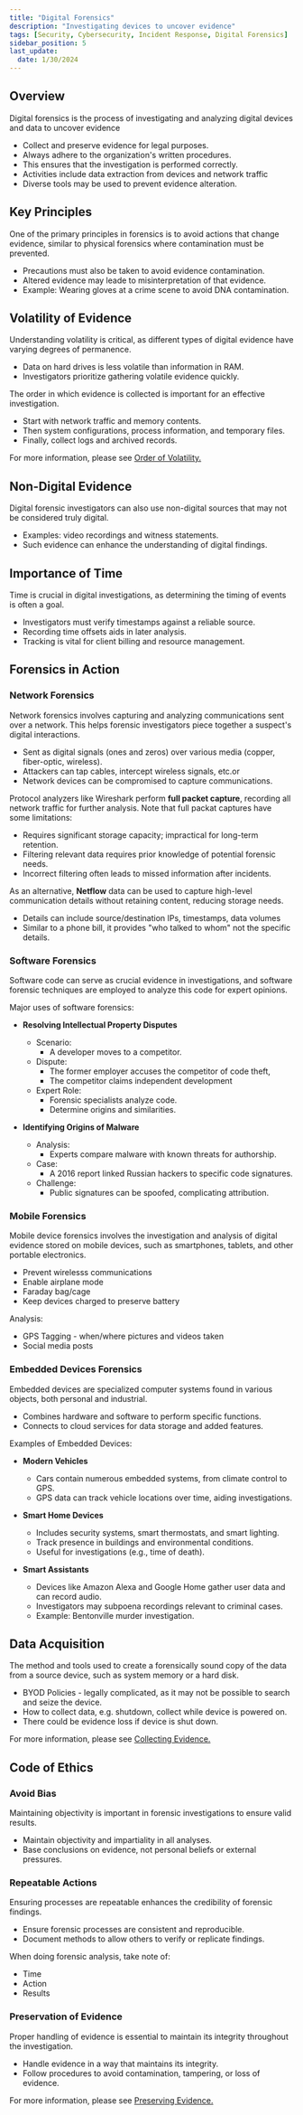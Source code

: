 ```yaml
---
title: "Digital Forensics"
description: "Investigating devices to uncover evidence"
tags: [Security, Cybersecurity, Incident Response, Digital Forensics]
sidebar_position: 5
last_update:
  date: 1/30/2024
---
```



## Overview

Digital forensics is the process of investigating and analyzing digital devices and data to uncover evidence 

- Collect and preserve evidence for legal purposes.
- Always adhere to the organization's written procedures.
- This ensures that the investigation is performed correctly.
- Activities include data extraction from devices and network traffic 
- Diverse tools may be used to prevent evidence alteration.

## Key Principles

One of the primary principles in forensics is to avoid actions that change evidence, similar to physical forensics where contamination must be prevented.

- Precautions must also be taken to avoid evidence contamination.
- Altered evidence may leade to misinterpretation of that evidence.
- Example: Wearing gloves at a crime scene to avoid DNA contamination.

## Volatility of Evidence

Understanding volatility is critical, as different types of digital evidence have varying degrees of permanence.

- Data on hard drives is less volatile than information in RAM.
- Investigators prioritize gathering volatile evidence quickly.

The order in which evidence is collected is important for an effective investigation.

- Start with network traffic and memory contents.
- Then system configurations, process information, and temporary files.
- Finally, collect logs and archived records.

For more information, please see [Order of Volatility.](/docs/005-Cybersecurity/010-Digital-Forensics/011-Collecting-Evidence.md#order-of-volatility)

## Non-Digital Evidence

Digital forensic investigators can also use non-digital sources that may not be considered truly digital.

- Examples: video recordings and witness statements.
- Such evidence can enhance the understanding of digital findings.

## Importance of Time

Time is crucial in digital investigations, as determining the timing of events is often a goal.

- Investigators must verify timestamps against a reliable source.
- Recording time offsets aids in later analysis.
- Tracking is vital for client billing and resource management.

## Forensics in Action 

### Network Forensics

Network forensics involves capturing and analyzing communications sent over a network. This helps forensic investigators piece together a suspect's digital interactions.

- Sent as digital signals (ones and zeros) over various media (copper, fiber-optic, wireless).
- Attackers can tap cables, intercept wireless signals, etc.or 
- Network devices can be compromised to capture communications.

Protocol analyzers like Wireshark perform **full packet capture**, recording all network traffic for further analysis. Note that full packat captures have some limitations:

- Requires significant storage capacity; impractical for long-term retention.
- Filtering relevant data requires prior knowledge of potential forensic needs.
- Incorrect filtering often leads to missed information after incidents.

As an alternative, **Netflow** data can be used to capture high-level communication details without retaining content, reducing storage needs.

- Details can include source/destination IPs, timestamps, data volumes
- Similar to a phone bill, it provides "who talked to whom" not the specific details.


### Software Forensics 

Software code can serve as crucial evidence in investigations, and software forensic techniques are employed to analyze this code for expert opinions.

Major uses of software forensics:

- **Resolving Intellectual Property Disputes**
  - Scenario: 
    -  A developer moves to a competitor.
  - Dispute: 
    - The former employer accuses the competitor of code theft, 
    - The competitor claims independent development
  - Expert Role:
    - Forensic specialists analyze code.
    - Determine origins and similarities.

- **Identifying Origins of Malware**
  - Analysis: 
    - Experts compare malware with known threats for authorship.
  - Case: 
    - A 2016 report linked Russian hackers to specific code signatures.
  - Challenge: 
    - Public signatures can be spoofed, complicating attribution.

### Mobile Forensics 

Mobile device forensics involves the investigation and analysis of digital evidence stored on mobile devices, such as smartphones, tablets, and other portable electronics.

- Prevent wirelesss communications 
- Enable airplane mode 
- Faraday bag/cage 
- Keep devices charged to preserve battery

Analysis:

- GPS Tagging - when/where pictures and videos taken
- Social media posts


### Embedded Devices Forensics

Embedded devices are specialized computer systems found in various objects, both personal and industrial.

- Combines hardware and software to perform specific functions.
- Connects to cloud services for data storage and added features.

Examples of Embedded Devices:

- **Modern Vehicles**
  - Cars contain numerous embedded systems, from climate control to GPS.
  - GPS data can track vehicle locations over time, aiding investigations.

- **Smart Home Devices**
  - Includes security systems, smart thermostats, and smart lighting.
  - Track presence in buildings and environmental conditions.
  - Useful for investigations (e.g., time of death).

- **Smart Assistants**
  - Devices like Amazon Alexa and Google Home gather user data and can record audio.
  - Investigators may subpoena recordings relevant to criminal cases.
  - Example: Bentonville murder investigation.



## Data Acquisition 

The method and tools used to create a forensically sound copy of the data from a source device, such as system memory or a hard disk.

- BYOD Policies - legally complicated, as it may not be possible to search and seize the device.
- How to collect data, e.g. shutdown, collect while device is powered on.
- There could be evidence loss if device is shut down.

For more information, please see [Collecting Evidence.](/docs/005-Cybersecurity/010-Digital-Forensics/011-Collecting-Evidence.md)


## Code of Ethics 

### Avoid Bias

Maintaining objectivity is important in forensic investigations to ensure valid results.

- Maintain objectivity and impartiality in all analyses.
- Base conclusions on evidence, not personal beliefs or external pressures.

### Repeatable Actions

Ensuring processes are repeatable enhances the credibility of forensic findings.

- Ensure forensic processes are consistent and reproducible.
- Document methods to allow others to verify or replicate findings.

When doing forensic analysis, take note of:

- Time 
- Action
- Results

### Preservation of Evidence

Proper handling of evidence is essential to maintain its integrity throughout the investigation.

- Handle evidence in a way that maintains its integrity.
- Follow procedures to avoid contamination, tampering, or loss of evidence.

For more information, please see [Preserving Evidence.](/docs/005-Cybersecurity/010-Digital-Forensics/012-Preserving-Evidence.md)

